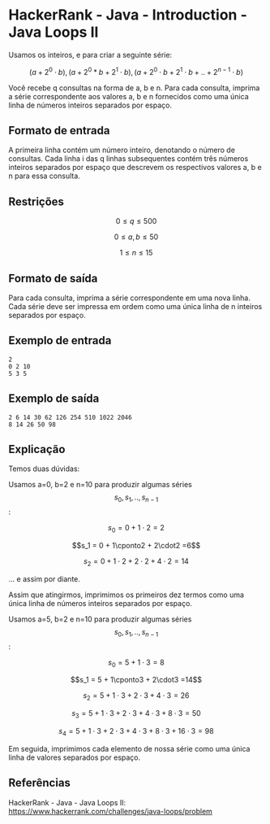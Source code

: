 # HackerRank - Java - Introduction - Java Loops II

Usamos os inteiros, e para criar a seguinte série:

$$(a + 2^0\cdot b), (a + 2^0 * b + 2^1 \cdot b), (a + 2^0 \cdot b + 2^1 \cdot b + .. + 2^{n-1} \cdot b)$$

Você recebe q consultas na forma de a, b e n. Para cada consulta, imprima a série correspondente aos valores a, b e n fornecidos como uma única linha de números inteiros separados por espaço.


## Formato de entrada

A primeira linha contém um número inteiro, denotando o número de consultas.
Cada linha i das q linhas subsequentes contém três números inteiros separados por espaço que descrevem os respectivos valores a, b e n para essa consulta.


## Restrições
$$0 \leqslant q \leqslant 500$$

$$0 \leqslant a,b \leqslant 50$$

$$1 \leqslant n \leqslant 15$$


## Formato de saída

Para cada consulta, imprima a série correspondente em uma nova linha. Cada série deve ser impressa em ordem como uma única linha de n inteiros separados por espaço.


## Exemplo de entrada
```
2
0 2 10
5 3 5
```


## Exemplo de saída
```
2 6 14 30 62 126 254 510 1022 2046
8 14 26 50 98
```


## Explicação

Temos duas dúvidas:

Usamos a=0, b=2 e n=10 para produzir algumas séries $$s_0, s_1, .., s_{n-1}$$:

$$s_0 = 0 + 1\cdot2 = 2$$

$$s_1 = 0 + 1\cponto2 + 2\cdot2 =6$$

$$s_2 = 0 + 1\cdot2 + 2\cdot2 + 4\cdot2= 14$$

... e assim por diante.

Assim que atingirmos, imprimimos os primeiros dez termos como uma única linha de números inteiros separados por espaço.

Usamos a=5, b=2 e n=10 para produzir algumas séries $$s_0, s_1, .., s_{n-1}$$:

$$s_0 = 5 + 1\cdot3 = 8$$

$$s_1 = 5 + 1\cponto3 + 2\cdot3 =14$$

$$s_2 = 5 + 1\cdot3 + 2\cdot3 + 4\cdot3= 26$$

$$s_3 = 5 + 1\cdot3 + 2\cdot3 + 4\cdot3 + 8\cdot3= 50$$

$$s_4 = 5 + 1\cdot3 + 2\cdot3 + 4\cdot3 + 8\cdot3 + 16\cdot3= 98$$


Em seguida, imprimimos cada elemento de nossa série como uma única linha de valores separados por espaço.


## Referências
HackerRank - Java - Java Loops II:
https://www.hackerrank.com/challenges/java-loops/problem